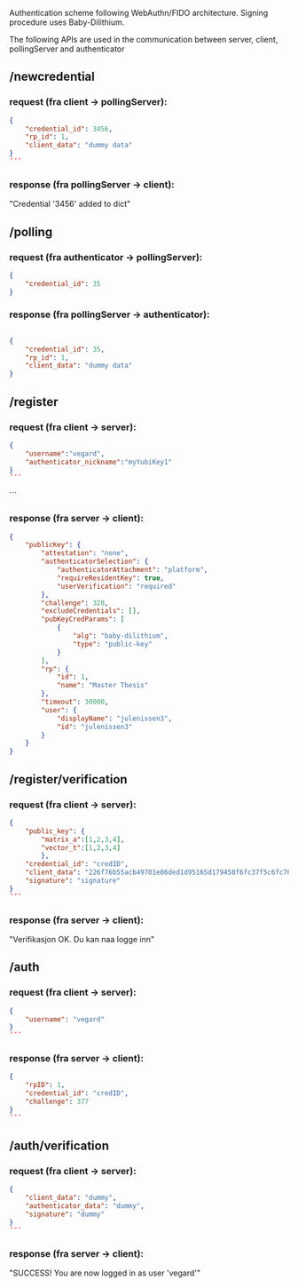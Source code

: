 

Authentication scheme following WebAuthn/FIDO architecture. Signing procedure uses Baby-Dilithium.

The following APIs are used in the communication between server, client, pollingServer and authenticator

## /newcredential 

### request (fra client -> pollingServer):
```json
{
    "credential_id": 3456,
    "rp_id": 1,
    "client_data": "dummy data"
}
´´´
```




### response (fra pollingServer -> client):
"Credential '3456' added to dict"


## /polling

### request (fra authenticator -> pollingServer):
```json
{
    "credential_id": 35
}
```




### response (fra pollingServer -> authenticator):
```json

{
    "credential_id": 35,
    "rp_id": 1,
    "client_data": "dummy data"
}
```



## /register

### request (fra client -> server):
```json
{
    "username":"vegard",
    "authenticator_nickname":"myYubiKey1"
}
´´´
```
´´´

### response (fra server -> client):
```json
{
    "publicKey": {
        "attestation": "none",
        "authenticatorSelection": {
            "authenticatorAttachment": "platform",
            "requireResidentKey": true,
            "userVerification": "required"
        },
        "challenge": 328,
        "excludeCredentials": [],
        "pubKeyCredParams": [
            {
                "alg": "baby-dilithium",
                "type": "public-key"
            }
        ],
        "rp": {
            "id": 1,
            "name": "Master Thesis"
        },
        "timeout": 30000,
        "user": {
            "displayName": "julenissen3",
            "id": "julenissen3"
        }
    }
}
```


## /register/verification

### request (fra client -> server):
```json
{
    "public_key": {
        "matrix_a":[1,2,3,4],
        "vector_t":[1,2,3,4]
        },
    "credential_id": "credID",
    "client_data": "226f76b55acb49701e06ded1d95165d179458f6fc37f5c6fc760ae30dec1c378",
    "signature": "signature"
}
´´´
```



### response (fra server -> client):

"Verifikasjon OK. Du kan naa logge inn"

## /auth

### request (fra client -> server):
```json
{
    "username": "vegard"
}
´´´
```


### response (fra server -> client):
```json
{
    "rpID": 1,
    "credential_id": "credID",
    "challenge": 377
}
´´´
```

## /auth/verification

### request (fra client -> server):
```json
{
    "client_data": "dummy",
    "authenticator_data": "dummy",
    "signature": "dummy"
}
´´´
```

### response (fra server -> client):

"SUCCESS! You are now logged in as user 'vegard'"
